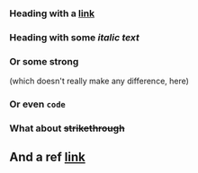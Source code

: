 ### Heading with a [link](http://github.com/)

### Heading with some _italic text_

### Or some **strong**

(which doesn't really make any difference, here)

### Or even `code`

### What about ~~strikethrough~~

## And a ref [link][destination]

[destination]: /some/url "link to nowhere"
